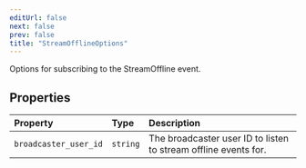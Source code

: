 ```yaml
---
editUrl: false
next: false
prev: false
title: "StreamOfflineOptions"
---
```


Options for subscribing to the StreamOffline event.

## Properties

| Property | Type | Description |
| :------ | :------ | :------ |
| `broadcaster_user_id` | `string` | The broadcaster user ID to listen to stream offline events for. |
